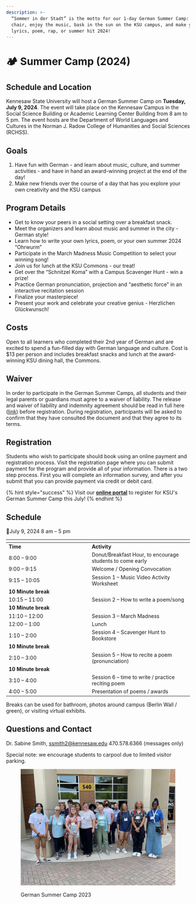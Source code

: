 ```yaml
---
description: >-
  “Sommer in der Stadt” is the motto for our 1-day German Summer Camp: Pull up a
  chair, enjoy the music, bask in the sun on the KSU campus, and make your own
  lyrics, poem, rap, or summer hit 2024!
---
```


# 🏕 Summer Camp (2024)

## Schedule and Location <a href="#block-34e659e3e01b4ba18e803db077b02001" id="block-34e659e3e01b4ba18e803db077b02001"></a>

Kennesaw State University will host a German Summer Camp on **Tuesday, July 9, 2024**. The event will take place on the Kennesaw Campus in the Social Science Building or Academic Learning Center Building from 8 am to 5 pm. The event hosts are the Department of World Languages and Cultures in the Norman J. Radow College of Humanities and Social Sciences (RCHSS).

## **Goals** <a href="#block-8c84985d71174da8a110248abf507fff" id="block-8c84985d71174da8a110248abf507fff"></a>

1. Have fun with German - and learn about music, culture, and summer activities - and have in hand an award-winning project at the end of the day!
2. Make new friends over the course of a day that has you explore your own creativity and the KSU campus

## **Program Details** <a href="#block-04947dbabb2145049c87fdbed3c600ce" id="block-04947dbabb2145049c87fdbed3c600ce"></a>

* Get to know your peers in a social setting over a breakfast snack.
* Meet the organizers and learn about music and summer in the city - German style!
* Learn how to write your own lyrics, poem, or your own summer 2024 “Ohrwurm”
* Participate in the March Madness Music Competition to select your winning song!
* Join us for lunch at the KSU Commons - our treat!
* Get over the “Schnitzel Koma” with a Campus Scavenger Hunt - win a prize!
* Practice German pronunciation, projection and “aesthetic force” in an interactive recitation session
* Finalize your masterpiece!
* Present your work and celebrate your creative genius - Herzlichen Glückwunsch!

## Costs <a href="#block-117d2ff7277d40c695e907210b7caffc" id="block-117d2ff7277d40c695e907210b7caffc"></a>

Open to all learners who completed their 2nd year of German and are excited to spend a fun-filled day with German language and culture. Cost is $13 per person and includes breakfast snacks and lunch at the award-winning KSU dining hall, the Commons.

## Waiver <a href="#block-067a096be89a48789a99ea4069dc6529" id="block-067a096be89a48789a99ea4069dc6529"></a>

In order to participate in the German Summer Camps, all students and their legal parents or guardians must agree to a waiver of liability. The release and waiver of liability and indemnity agreement should be read in full here ([link](https://protectingminors.kennesaw.edu/docs/KSU%20Minors%20Waiver%20and%20Release.pdf)) before registration. During registration, participants will be asked to confirm that they have consulted the document and that they agree to its terms.

## Registration <a href="#block-276ee53ab07f49ed81240d13a723e5fd" id="block-276ee53ab07f49ed81240d13a723e5fd"></a>

Students who wish to participate should book using an online payment and registration process. Visit the registration page where you can submit payment for the program and provide all of your information. There is a two step process. First you will complete an information survey, and after you submit that you can provide payment via credit or debit card.

{% hint style="success" %}
Visit our [**online portal**](https://whop.com/ksu-german-studies/) to register for KSU's German Summer Camp this July!
{% endhint %}

## Schedule <a href="#block-8b2e1afa236f46a09e5cbf6c77b2e737" id="block-8b2e1afa236f46a09e5cbf6c77b2e737"></a>

📅July 9, 2024 8 am – 5 pm

<table data-header-hidden><thead><tr><th width="214"></th><th></th></tr></thead><tbody><tr><td><strong>Time</strong></td><td><strong>Activity</strong></td></tr><tr><td>8:00 – 9:00</td><td>Donut/Breakfast Hour, to encourage students to come early</td></tr><tr><td>9:00 – 9:15</td><td>Welcome / Opening Convocation</td></tr><tr><td>9:15 – 10:05</td><td>Session 1 – Music Video Activity Worksheet</td></tr><tr><td><strong>10 Minute break</strong></td><td></td></tr><tr><td>10:15 – 11:00</td><td>Session 2 – How to write a poem/song</td></tr><tr><td><strong>10 Minute break</strong></td><td></td></tr><tr><td>11:10 – 12:00</td><td>Session 3 – March Madness</td></tr><tr><td>12:00 – 1:00</td><td>Lunch</td></tr><tr><td>1:10 – 2:00</td><td>Session 4 – Scavenger Hunt to Bookstore</td></tr><tr><td><strong>10 Minute break</strong></td><td></td></tr><tr><td>2:10 – 3:00</td><td>Session 5 – How to recite a poem (pronunciation)</td></tr><tr><td><strong>10 Minute break</strong></td><td></td></tr><tr><td>3:10 – 4:00</td><td>Session 6 – time to write / practice reciting poem</td></tr><tr><td>4:00 – 5:00</td><td>Presentation of poems / awards</td></tr></tbody></table>

Breaks can be used for bathroom, photos around campus (Berlin Wall / green), or visiting virtual exhibits.

## **Questions and Contact** <a href="#block-c0a54e47f558449caa9a321b46d3a2af" id="block-c0a54e47f558449caa9a321b46d3a2af"></a>

Dr. Sabine Smith, [ssmith2@kennesaw.edu](mailto:ssmith2@kennesaw.edu) 470.578.6366 (messages only)

Special note: we encourage students to carpool due to limited visitor parking.

<figure><img src="../.gitbook/assets/Camp.Commons.2.jpg" alt=""><figcaption><p>German Summer Camp 2023</p></figcaption></figure>
